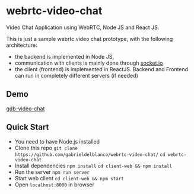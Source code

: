 # webrtc-video-chat
Video Chat Application using WebRTC, Node JS and React JS.  

This is just a sample webrtc video chat prototype, with the following architecture:

* the backend is implemented in Node JS, 
* communication with clients is mainly done through [socket.io](https://github.com/socketio/socket.io) 
* the client (frontend) is implemented in ReactJS. Backend and Frontend can run in completely different servers (if needed)

## Demo
[gdb-video-chat](https://gdb-video-chat.herokuapp.com/)

## Quick Start
* You need to have Node.js installed
* Clone this repo
`git clone https://github.com/gabrieldelblanco/webrtc-video-chat/`
`cd webrtc-video-chat`
* Install dependencies 
`npm install`
`cd client-web && npm install`
* Run the server 
`npm run server`
* Start web client
`cd client-web && npm start`
* Open `localhost:8000` in browser

